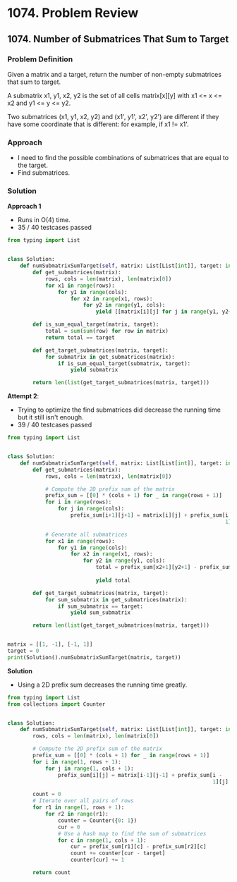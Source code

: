 # 1074. Problem Review

## 1074. Number of Submatrices That Sum to Target

### Problem Definition
Given a matrix and a target, return the number of non-empty submatrices that sum to target.

A submatrix x1, y1, x2, y2 is the set of all cells matrix[x][y] with x1 <= x <= x2 and y1 <= y <= y2.

Two submatrices (x1, y1, x2, y2) and (x1', y1', x2', y2') are different if they have some coordinate that is different: for example, if x1 != x1'.

### Approach
- I need to find the possible combinations of submatrices that are equal to the target.
- Find submatrices.

### Solution
**Approach 1**
- Runs in O(4) time.
- 35 / 40 testcases passed

```python
from typing import List


class Solution:
    def numSubmatrixSumTarget(self, matrix: List[List[int]], target: int) -> int:
        def get_submatrices(matrix):
            rows, cols = len(matrix), len(matrix[0])
            for x1 in range(rows):
                for y1 in range(cols):
                    for x2 in range(x1, rows):
                        for y2 in range(y1, cols):
                            yield [[matrix[i][j] for j in range(y1, y2+1)] for i in range(x1, x2+1)]

        def is_sum_equal_target(matrix, target):
            total = sum(sum(row) for row in matrix)
            return total == target

        def get_target_submatrices(matrix, target):
            for submatrix in get_submatrices(matrix):
                if is_sum_equal_target(submatrix, target):
                    yield submatrix

        return len(list(get_target_submatrices(matrix, target)))
```

**Attempt 2**:
- Trying to optimize the find submatrices did decrease the running time but it still isn't enough.
- 39 / 40 testcases passed

```python
from typing import List


class Solution:
    def numSubmatrixSumTarget(self, matrix: List[List[int]], target: int) -> int:
        def get_submatrices(matrix):
            rows, cols = len(matrix), len(matrix[0])

            # Compute the 2D prefix sum of the matrix
            prefix_sum = [[0] * (cols + 1) for _ in range(rows + 1)]
            for i in range(rows):
                for j in range(cols):
                    prefix_sum[i+1][j+1] = matrix[i][j] + prefix_sum[i +
                                                                     1][j] + prefix_sum[i][j+1] - prefix_sum[i][j]

            # Generate all submatrices
            for x1 in range(rows):
                for y1 in range(cols):
                    for x2 in range(x1, rows):
                        for y2 in range(y1, cols):
                            total = prefix_sum[x2+1][y2+1] - prefix_sum[x2 +
                                                                        1][y1] - prefix_sum[x1][y2+1] + prefix_sum[x1][y1]
                            yield total

        def get_target_submatrices(matrix, target):
            for sum_submatrix in get_submatrices(matrix):
                if sum_submatrix == target:
                    yield sum_submatrix

        return len(list(get_target_submatrices(matrix, target)))


matrix = [[1, -1], [-1, 1]]
target = 0
print(Solution().numSubmatrixSumTarget(matrix, target))
```


**Solution**
- Using a 2D prefix sum decreases the running time greatly.

```python
from typing import List
from collections import Counter


class Solution:
    def numSubmatrixSumTarget(self, matrix: List[List[int]], target: int) -> int:
        rows, cols = len(matrix), len(matrix[0])

        # Compute the 2D prefix sum of the matrix
        prefix_sum = [[0] * (cols + 1) for _ in range(rows + 1)]
        for i in range(1, rows + 1):
            for j in range(1, cols + 1):
                prefix_sum[i][j] = matrix[i-1][j-1] + prefix_sum[i -
                                                                 1][j] + prefix_sum[i][j-1] - prefix_sum[i-1][j-1]

        count = 0
        # Iterate over all pairs of rows
        for r1 in range(1, rows + 1):
            for r2 in range(r1):
                counter = Counter({0: 1})
                cur = 0
                # Use a hash map to find the sum of submatrices
                for c in range(1, cols + 1):
                    cur = prefix_sum[r1][c] - prefix_sum[r2][c]
                    count += counter[cur - target]
                    counter[cur] += 1

        return count
```